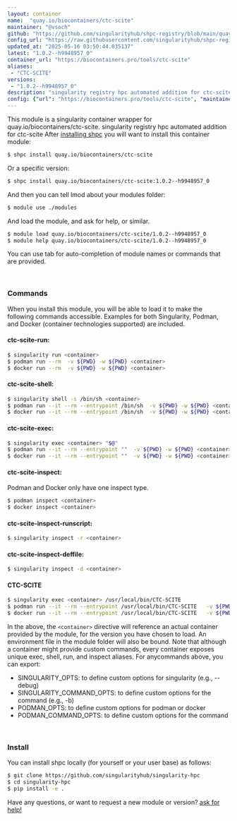 ```yaml
---
layout: container
name:  "quay.io/biocontainers/ctc-scite"
maintainer: "@vsoch"
github: "https://github.com/singularityhub/shpc-registry/blob/main/quay.io/biocontainers/ctc-scite/container.yaml"
config_url: "https://raw.githubusercontent.com/singularityhub/shpc-registry/main/quay.io/biocontainers/ctc-scite/container.yaml"
updated_at: "2025-05-16 03:50:44.035137"
latest: "1.0.2--h9948957_0"
container_url: "https://biocontainers.pro/tools/ctc-scite"
aliases:
 - "CTC-SCITE"
versions:
 - "1.0.2--h9948957_0"
description: "singularity registry hpc automated addition for ctc-scite"
config: {"url": "https://biocontainers.pro/tools/ctc-scite", "maintainer": "@vsoch", "description": "singularity registry hpc automated addition for ctc-scite", "latest": {"1.0.2--h9948957_0": "sha256:32221834cd06f88dee0f7e0adf56ad7b924773fe9a16c15ef6a27baf82225c24"}, "tags": {"1.0.2--h9948957_0": "sha256:32221834cd06f88dee0f7e0adf56ad7b924773fe9a16c15ef6a27baf82225c24"}, "docker": "quay.io/biocontainers/ctc-scite", "aliases": {"CTC-SCITE": "/usr/local/bin/CTC-SCITE"}}
---
```


This module is a singularity container wrapper for quay.io/biocontainers/ctc-scite.
singularity registry hpc automated addition for ctc-scite
After [installing shpc](#install) you will want to install this container module:


```bash
$ shpc install quay.io/biocontainers/ctc-scite
```

Or a specific version:

```bash
$ shpc install quay.io/biocontainers/ctc-scite:1.0.2--h9948957_0
```

And then you can tell lmod about your modules folder:

```bash
$ module use ./modules
```

And load the module, and ask for help, or similar.

```bash
$ module load quay.io/biocontainers/ctc-scite/1.0.2--h9948957_0
$ module help quay.io/biocontainers/ctc-scite/1.0.2--h9948957_0
```

You can use tab for auto-completion of module names or commands that are provided.

<br>

### Commands

When you install this module, you will be able to load it to make the following commands accessible.
Examples for both Singularity, Podman, and Docker (container technologies supported) are included.

#### ctc-scite-run:

```bash
$ singularity run <container>
$ podman run --rm  -v ${PWD} -w ${PWD} <container>
$ docker run --rm  -v ${PWD} -w ${PWD} <container>
```

#### ctc-scite-shell:

```bash
$ singularity shell -s /bin/sh <container>
$ podman run --it --rm --entrypoint /bin/sh  -v ${PWD} -w ${PWD} <container>
$ docker run --it --rm --entrypoint /bin/sh  -v ${PWD} -w ${PWD} <container>
```

#### ctc-scite-exec:

```bash
$ singularity exec <container> "$@"
$ podman run --it --rm --entrypoint ""  -v ${PWD} -w ${PWD} <container> "$@"
$ docker run --it --rm --entrypoint ""  -v ${PWD} -w ${PWD} <container> "$@"
```

#### ctc-scite-inspect:

Podman and Docker only have one inspect type.

```bash
$ podman inspect <container>
$ docker inspect <container>
```

#### ctc-scite-inspect-runscript:

```bash
$ singularity inspect -r <container>
```

#### ctc-scite-inspect-deffile:

```bash
$ singularity inspect -d <container>
```


#### CTC-SCITE

```bash
$ singularity exec <container> /usr/local/bin/CTC-SCITE
$ podman run --it --rm --entrypoint /usr/local/bin/CTC-SCITE   -v ${PWD} -w ${PWD} <container> -c " $@"
$ docker run --it --rm --entrypoint /usr/local/bin/CTC-SCITE   -v ${PWD} -w ${PWD} <container> -c " $@"
```



In the above, the `<container>` directive will reference an actual container provided
by the module, for the version you have chosen to load. An environment file in the
module folder will also be bound. Note that although a container
might provide custom commands, every container exposes unique exec, shell, run, and
inspect aliases. For anycommands above, you can export:

 - SINGULARITY_OPTS: to define custom options for singularity (e.g., --debug)
 - SINGULARITY_COMMAND_OPTS: to define custom options for the command (e.g., -b)
 - PODMAN_OPTS: to define custom options for podman or docker
 - PODMAN_COMMAND_OPTS: to define custom options for the command

<br>

### Install

You can install shpc locally (for yourself or your user base) as follows:

```bash
$ git clone https://github.com/singularityhub/singularity-hpc
$ cd singularity-hpc
$ pip install -e .
```

Have any questions, or want to request a new module or version? [ask for help!](https://github.com/singularityhub/singularity-hpc/issues)